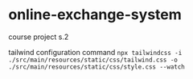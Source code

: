 # online-exchange-system
course project s.2

tailwind configuration command 
```npx tailwindcss -i ./src/main/resources/static/css/tailwind.css -o ./src/main/resources/static/css/style.css --watch```
